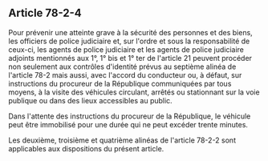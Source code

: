 Article 78-2-4
----
Pour prévenir une atteinte grave à la sécurité des personnes et des biens, les
officiers de police judiciaire et, sur l'ordre et sous la responsabilité de
ceux-ci, les agents de police judiciaire et les agents de police judiciaire
adjoints mentionnés aux 1°, 1° bis et 1° ter de l'article 21 peuvent procéder
non seulement aux contrôles d'identité prévus au septième alinéa de l'article
78-2 mais aussi, avec l'accord du conducteur ou, à défaut, sur instructions du
procureur de la République communiquées par tous moyens, à la visite des
véhicules circulant, arrêtés ou stationnant sur la voie publique ou dans des
lieux accessibles au public.

Dans l'attente des instructions du procureur de la République, le véhicule peut
être immobilisé pour une durée qui ne peut excéder trente minutes.

Les deuxième, troisième et quatrième alinéas de l'article 78-2-2 sont
applicables aux dispositions du présent article.
